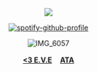 <div align="center">

![](https://komarev.com/ghpvc/?username=HAPPY-CHAOS&label=Aspects&color=orange&style=flat)

<div align="center">

[![spotify-github-profile](https://spotify-github-profile.kittinanx.com/api/view?uid=tildejohanne&cover_image=true&theme=novatorem&show_offline=true&background_color=121212&interchange=true&bar_color=53b14f&bar_color_cover=true)](https://github.com/kittinan/spotify-github-profile)

![IMG_6057](https://giffiles.alphacoders.com/179/179797.gif)


<b>[<3 E.V.E](https://rentry.co/yasukayn) ㅤ[ATA](https://pantheon.atabook.org)</b>
